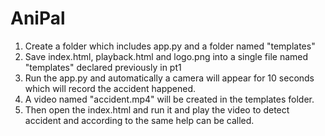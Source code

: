 # AniPal
1. Create a folder which includes app.py and a folder named "templates"
2. Save index.html, playback.html and logo.png into a single file named "templates" declared previously in pt1
3. Run the app.py and automatically a camera will appear for 10 seconds which will record the accident happened.
4. A video named "accident.mp4" will be created in the templates folder.
4. Then open the index.html and run it and play the video to detect accident and according to the same help can be called. 
